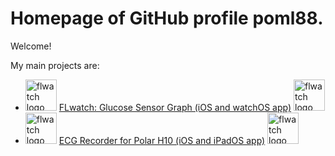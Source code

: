 # Homepage of GitHub profile poml88.

Welcome!

My main projects are:
- <img src="/FLwatch/assets/img/flwatch-icon.png" alt="flwatch logo" height="50">   [FLwatch: Glucose Sensor Graph (iOS and watchOS app)](/FLwatch/) <img src="/FLwatch/assets/img/flwatch-icon.png" alt="flwatch logo" height="50">
- <img src="/ecg-recorder-ios/assets/img/app-icon.png" alt="flwatch logo" height="50">   [ECG Recorder for Polar H10 (iOS and iPadOS app)](/ecg-recorder-ios/) <img src="/ecg-recorder-ios/assets/img/app-icon.png" alt="flwatch logo" height="50">